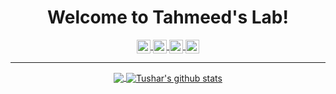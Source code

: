 <h1 align="center">Welcome to Tahmeed's Lab!</h1>
 
 <div align="center">
 
<a href="https://www.facebook.com/thetahmeed/">
  <img align="center" alt="Tahmeed's Facebook" width="22px" src="https://cdn.jsdelivr.net/npm/simple-icons@v3/icons/facebook.svg" />
</a>

<a href="https://twitter.com/thetahmeed">
  <img align="center" alt="Tahmeed's Twitter" width="22px" src="https://cdn.jsdelivr.net/npm/simple-icons@v3/icons/twitter.svg" />
</a>

<a href="https://linkedin.com/in/thetahmeed">
  <img align="center" alt="Tahmeed's Linkdein" width="22px" src="https://cdn.jsdelivr.net/npm/simple-icons@v3/icons/linkedin.svg" />
</a>

<a href="https://instagram.com/thetahmeed">
  <img align="center" alt="Tahmeed's Instagram" width="22px" src="https://cdn.jsdelivr.net/npm/simple-icons@v3/icons/instagram.svg" />
</a>

<hr/>
<a href="https://github.com/thetahmeed">
  <img align="center" src="https://github-readme-stats.vercel.app/api/top-langs/?username=tusharhow&theme=light&hide_langs_below=1" />
</a>
<a href="https://github.com/thetahmeed">
 <img align="center" src="https://github-readme-stats.vercel.app/api?username=tusharhow&show_icons=true&theme=light&line_height=27" alt="Tushar's github stats"/>
</a>

</div>
